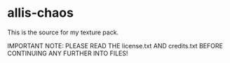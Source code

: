 # allis-chaos
This is the source for my texture pack.

IMPORTANT NOTE: PLEASE READ THE license.txt AND credits.txt BEFORE CONTINUING ANY FURTHER INTO FILES!

